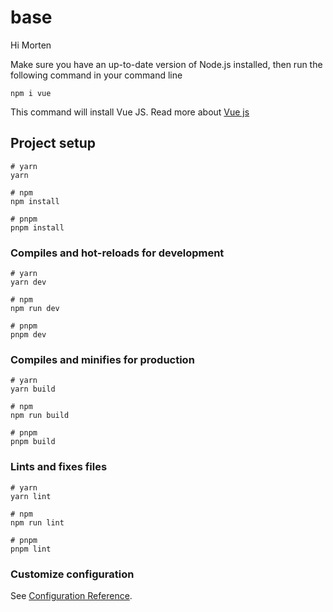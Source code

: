 # base
Hi Morten


Make sure you have an up-to-date version of Node.js installed, then run the following command in your command line
```
npm i vue
```
This command will install  Vue JS.
Read more about [Vue js](https://vuejs.org/guide/quick-start.html#creating-a-vue-application)
## Project setup

```
# yarn
yarn

# npm
npm install

# pnpm
pnpm install
```

### Compiles and hot-reloads for development

```
# yarn
yarn dev

# npm
npm run dev

# pnpm
pnpm dev
```

### Compiles and minifies for production

```
# yarn
yarn build

# npm
npm run build

# pnpm
pnpm build
```

### Lints and fixes files

```
# yarn
yarn lint

# npm
npm run lint

# pnpm
pnpm lint
```

### Customize configuration

See [Configuration Reference](https://vitejs.dev/config/).
